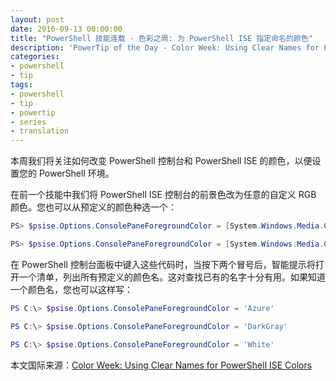 ```yaml
---
layout: post
date: 2016-09-13 00:00:00
title: "PowerShell 技能连载 - 色彩之周: 为 PowerShell ISE 指定命名的颜色"
description: 'PowerTip of the Day - Color Week: Using Clear Names for PowerShell ISE Colors'
categories:
- powershell
- tip
tags:
- powershell
- tip
- powertip
- series
- translation
---
```

本周我们将关注如何改变 PowerShell 控制台和 PowerShell ISE 的颜色，以便设置您的 PowerShell 环境。

在前一个技能中我们将 PowerShell ISE 控制台的前景色改为任意的自定义 RGB 颜色。您也可以从预定义的颜色种选一个：

```powershell
PS> $psise.Options.ConsolePaneForegroundColor = [System.Windows.Media.Colors]::Azure

PS> $psise.Options.ConsolePaneForegroundColor = [System.Windows.Media.Colors]::White
```

在 PowerShell 控制台面板中键入这些代码时，当按下两个冒号后，智能提示将打开一个清单，列出所有预定义的颜色名。这对查找已有的名字十分有用。如果知道一个颜色名，您也可以这样写：

```powershell
PS C:\> $psise.Options.ConsolePaneForegroundColor = 'Azure'

PS C:\> $psise.Options.ConsolePaneForegroundColor = 'DarkGray'

PS C:\> $psise.Options.ConsolePaneForegroundColor = 'White'
```

<!--more-->
本文国际来源：[Color Week: Using Clear Names for PowerShell ISE Colors](http://community.idera.com/powershell/powertips/b/tips/posts/color-week-using-clear-names-for-powershell-ise-colors)
